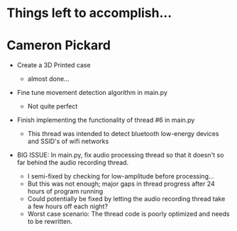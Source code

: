# Things left to accomplish...
# Cameron Pickard

- Create a 3D Printed case
	- almost done...
- Fine tune movement detection algorithm in main.py
	- Not quite perfect
- Finish implementing the functionality of thread #6 in main.py
	- This thread was intended to detect bluetooth low-energy devices and SSID's of wifi networks

- BIG ISSUE: In main.py, fix audio processing thread so that it doesn't so far behind the audio recording thread.
	- I semi-fixed by checking for low-amplitude before processing...
	- But this was not enough; major gaps in thread progress after 24 hours of program running
	- Could potentially be fixed by letting the audio recording thread take a few hours off each night?
	- Worst case scenario: The thread code is poorly optimized and needs to be rewritten.
